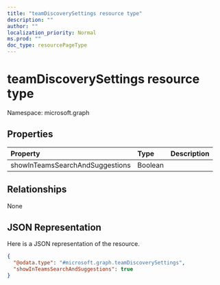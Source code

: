 ```yaml
---
title: "teamDiscoverySettings resource type"
description: ""
author: ""
localization_priority: Normal
ms.prod: ""
doc_type: resourcePageType
---
```


# teamDiscoverySettings resource type


Namespace: microsoft.graph



## Properties
|Property|Type|Description|
|:---|:---|:---|
|showInTeamsSearchAndSuggestions|Boolean||

## Relationships
None

## JSON Representation
Here is a JSON representation of the resource.
<!-- {
  "blockType": "resource",
  "@odata.type": "microsoft.graph.teamDiscoverySettings"
}
-->
``` json
{
  "@odata.type": "#microsoft.graph.teamDiscoverySettings",
  "showInTeamsSearchAndSuggestions": true
}
```

